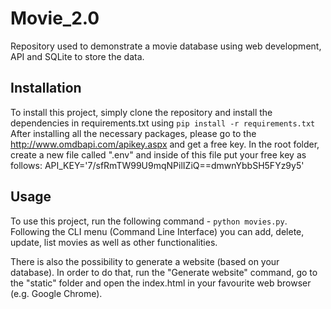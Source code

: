 # Movie_2.0

Repository used to demonstrate a movie database using web development, API and SQLite to store the data.

## Installation

To install this project, simply clone the repository and install the dependencies in requirements.txt using `pip install -r requirements.txt`
After installing all the necessary packages, please go to the http://www.omdbapi.com/apikey.aspx and get a free key.
In the root folder, create a new file called ".env" and inside of this file put your free key as follows:
API_KEY='7/sfRmTW99U9mqNPilIZiQ==dmwnYbbSH5FYz9y5'

## Usage

To use this project, run the following command - `python movies.py`.
Following the CLI menu (Command Line Interface) you can add, delete, update, list movies as well as other functionalities.

There is also the possibility to generate a website (based on your database). In order to do that, run the "Generate website" command,
go to the "static" folder and open the index.html in your favourite web browser (e.g. Google Chrome).
